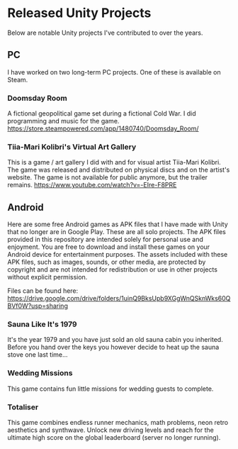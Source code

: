 # Released Unity Projects
Below are notable Unity projects I've contributed to over the years.

## PC
I have worked on two long-term PC projects. One of these is available on Steam.

### Doomsday Room
A fictional geopolitical game set during a fictional Cold War. I did programming and music for the game.
https://store.steampowered.com/app/1480740/Doomsday_Room/

### Tiia-Mari Kolibri's Virtual Art Gallery
This is a game / art gallery I did with and for visual artist Tiia-Mari Kolibri. The game was released and distributed on physical discs and on the artist's website. The game is not available for public anymore, but the trailer remains.
https://www.youtube.com/watch?v=-EIre-F8PRE

## Android
Here are some free Android games as APK files that I have made with Unity that no longer are in Google Play. These are all solo projects. The APK files provided in this repository are intended solely for personal use and enjoyment. You are free to download and install these games on your Android device for entertainment purposes. The assets included with these APK files, such as images, sounds, or other media, are protected by copyright and are not intended for redistribution or use in other projects without explicit permission.

Files can be found here: https://drive.google.com/drive/folders/1uinQ9BksUpb9XGgWnQSknWks60QBVf0W?usp=sharing

### Sauna Like It's 1979
It's the year 1979 and you have just sold an old sauna cabin you inherited. Before you hand over the keys you however decide to heat up the sauna stove one last time...

### Wedding Missions
This game contains fun little missions for wedding guests to complete.

### Totaliser
This game combines endless runner mechanics, math problems, neon retro aesthetics and synthwave. Unlock new driving levels and reach for the ultimate high score on the global leaderboard (server no longer running).

